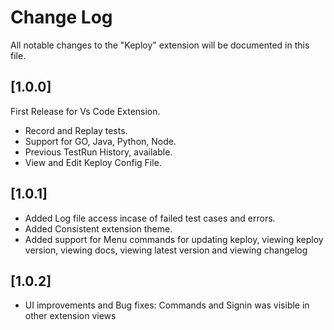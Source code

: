 # Change Log

All notable changes to the "Keploy" extension will be documented in this file.


## [1.0.0]

First Release for Vs Code Extension.

- Record and Replay tests.
- Support for GO, Java, Python, Node.
- Previous TestRun History, available.
- View and Edit Keploy Config File.

## [1.0.1]
- Added Log file access incase of failed test cases and errors.
- Added Consistent extension theme.
- Added support for Menu commands for updating keploy, viewing keploy version, viewing docs, viewing latest version and viewing changelog

## [1.0.2]
- UI improvements and Bug fixes: Commands and Signin was visible in other extension views